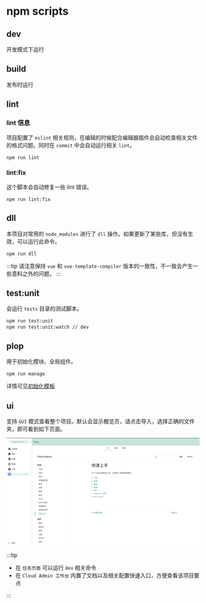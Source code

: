 # npm scripts

## dev

开发模式下运行

## build

发布时运行

## lint

### lint 信息

项目配置了 `eslint` 相关规则，在编辑的时候配合编辑器插件会自动检查相关文件的格式问题。同时在 `commit` 中会自动运行相关 `lint`。

```shell
npm run lint
```

### lint:fix

这个脚本会自动修复一些 lint 错误。

```shell
npm run lint:fix
```

## dll

本项目对常用的 `node_modules` 进行了 `dll` 操作。如果更新了某些库，但没有生效，可以运行此命令。

```shell
npm run dll
```

:::tip
请注意保持 `vue` 和 `vue-template-compiler` 版本的一致性，不一致会产生一些意料之外的问题。
:::

## test:unit

会运行 `tests` 目录的测试脚本。

```shell
npm run test:unit
npm run test:unit:watch // dev
```

## plop

用于初始化模块、全局组件。

```shell
npm run manage
```

详情可见[初始化模板](/guide/advanced/template.html)

## ui

支持 `GUI` 模式查看整个项目。默认会显示概览页，请点击导入，选择正确的文件夹，即可看到如下页面。

![layout](./vue-ui.jpg)

:::tip

+ 在 `任务页面` 可以运行 `dev` 相关命令
+ 在 `Cloud Admin 工作台` 内置了文档以及相关配置快速入口，方便查看该项目要点

:::

